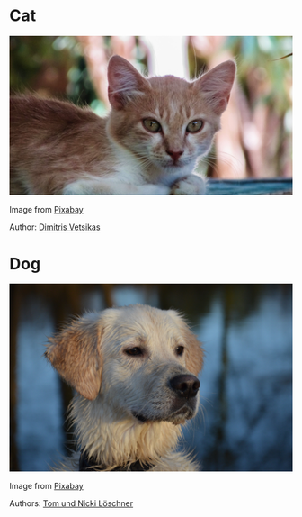 # Cat

![Cat Stray Face](cat-1608581.jpg)

Image from [Pixabay](https://pixabay.com/photos/cat-stray-face-portrait-animal-1608581/)

Author: [Dimitris Vetsikas](https://pixabay.com/users/dimitrisvetsikas1969/)

# Dog

![Dog Runs Animal](dog-1551709.jpg)

Image from [Pixabay](https://pixabay.com/photos/dog-dog-runs-animal-nature-fun-1551709/)

Authors: [Tom und Nicki Löschner](https://pixabay.com/users/tonic-pics)

